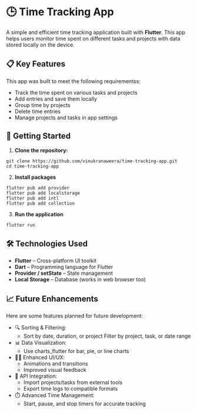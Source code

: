 # 🕒 Time Tracking App

A simple and efficient time tracking application built with **Flutter**. This app helps users monitor time spent on different tasks and projects with data stored locally on the device.

## 📋 Key Features

This app was built to meet the following requirementss:

* Track the time spent on various tasks and projects
* Add entries and save them locally
* Group time by projects
* Delete time entries
* Manage projects and tasks in app settings

## 🚀 Getting Started

1. **Clone the repository:**

```
git clone https://github.com/vinukranaweera/time-tracking-app.git
cd time-tracking-app
```

2. **Install packages**

```
flutter pub add provider
flutter pub add localstorage
flutter pub add intl
flutter pub add collection
```

3. **Run the application**

```
flutter run
```

## 🛠️ Technologies Used

* **Flutter** – Cross-platform UI toolkit
* **Dart** – Programming language for Flutter
* **Provider / setState** – State management
* **Local Storage** – Database (works in web browser too)

## 📈 Future Enhancements

Here are some features planned for future development:

* 🔍 Sorting & Filtering:
	- Sort by date, duration, or project
	 Filter by project, task, or date range
* 📊 Data Visualization:
	- Use charts_flutter for bar, pie, or line charts
* 🧑‍💻 Enhanced UI/UX:
	- Animations and transitions
	- Improved visual feedback
* 🔗 API Integration:
	- Import projects/tasks from external tools
	- Export time logs to compatible formats
* ⏱️ Advanced Time Management:
	- Start, pause, and stop timers for accurate tracking